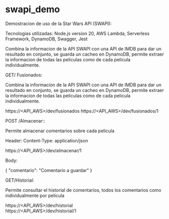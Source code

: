 # swapi_demo
Demostracion de uso de la Star Wars API (SWAPI):

Tecnologias utilizadas:
Node.js version 20, 
AWS Lambda, 
Serverless Framework, 
DynamoDB, 
Swagger, 
Jest

Combina la informacion de la API SWAPI con una API de IMDB para dar un resultado en conjunto, 
se guarda un cacheo en DynamoDB, permite extraer la informacion de todas las peliculas como
de cada pelicula individualmente.

GET/ Fusionados: 

Combina la informacion de la API SWAPI con una API de IMDB para dar un resultado en conjunto, 
se guarda un cacheo en DynamoDB, permite extraer la informacion de todas las peliculas como
de cada pelicula individualmente.

https://<API_AWS>/dev/fusionados
https://<API_AWS>/dev/fusionados/1

POST /Almacenar::

Permite almacenar comentarios sobre cada pelicula 

Header:
Content-Type: application/json

https://<API_AWS>/dev/almacenar/1  

Body:

{
  "comentario": "Comentario a guardar"
}

GET/Historial:

Permite consultar el historial de comentarios, todos los comentarios como individualmente por película

https://<API_AWS>/dev/historial  
https://<API_AWS>/dev/historial/1
